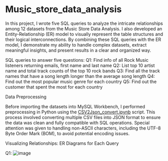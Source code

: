 # Music_store_data_analysis

In this project, I wrote five SQL queries to analyze the intricate relationships among 12 datasets from the Music Store Data Analysis. I also developed an Entity-Relationship (ER) model to visually represent the table structures and their logical interconnections. By combining these SQL queries with the ER model, I demonstrate my ability to handle complex datasets, extract meaningful insights, and present results in a clear and organized way.

SQL queries to answer five questions:
Q1: Find info of all Rock Music listeners returning emails, first name and last name
Q2: List top 10 artist name and total track counts of the top 10 rock bands
Q3: Find all the track names that have a song length longer than the average song length
Q4: Find out the most popular music genre for each country
Q5: Find out the customer that spent the most for each country

Data Preprocessing

Before importing the datasets into MySQL Workbench, I performed preprocessing in Python using the [CSV2Json_convert.ipynb](https://github.com/HomantoFeng/Music_store_data_analysis/blob/main/CSV2Json_convert.ipynb) script. This process involved converting multiple CSV files into JSON format to ensure the data was clean and fully compatible with SQL operations. Special attention was given to handling non-ASCII characters, including the UTF-8 Byte Order Mark (BOM), to avoid potential encoding issues.

Visualizing Relationships: ER Diagrams for Each Query

Q1:
![image](https://github.com/user-attachments/assets/3b77641a-f717-4827-95b9-d97e4abebd92)

